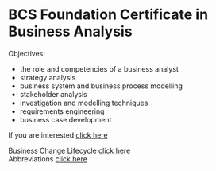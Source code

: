 # BCS Foundation Certificate in Business Analysis  

Objectives:  
- the role and competencies of a business analyst
- strategy analysis
- business system and business process modelling
- stakeholder analysis
- investigation and modelling techniques
- requirements engineering
- business case development

If you are interested [click here](https://assets.ctfassets.net/6nfn3d4188qj/2457rF21Wk8qWgSw060KU4/fa04d08e9c7692c948952ce475ab811f/ba-foundation-syllabus.pdf)  

Business Change Lifecycle [click here](https://github.com/gia-bartlett/Business-Analysis/blob/master/BCL.md)  
Abbreviations [click here](https://github.com/gia-bartlett/Business-Analysis/blob/master/abbreviations.md)
